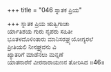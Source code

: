 +++
title = "046 ಸ್ನಾತಕ ಪ್ರಿಯ"

+++
ಸ್ನಾತಕ ಪ್ರಿಯ ಋತ್ವಿಗಾಚಾ  
ರ್ಯಾತಿಶಯ ಗುರು ನೃಪರು ಸಹಿತೀ  
ಭೂತಳದೊಳಿಂತಾರು ಮಾನಿಸರಘ್ರ್ಯಯೋಗ್ಯರಲೆ  
ಪ್ರೀತಿಯಲಿ ನೀನಘ್ರ್ಯವನು ವಿ  
ಖ್ಯಾತರಿಗೆ ಮಾಡೆನಲು ಮನ್ನಣೆ   
ಯಾತನಾರೆನೆ ವೀರನಾರಾಯಣನ ತೋರಿಸಿದ     ॥46॥